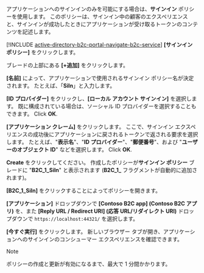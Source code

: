 アプリケーションへのサインインのみを可能にする場合は、**サインイン** ポリシーを使用します。 このポリシーは、サインイン中の顧客のエクスペリエンスと、サインインが成功したときにアプリケーションが受け取るトークンのコンテンツを記述します。

[!INCLUDE [active-directory-b2c-portal-navigate-b2c-service](active-directory-b2c-portal-navigate-b2c-service.md)]
**[サインイン ポリシー]** をクリックします。

ブレードの上部にある **[+追加]** をクリックします。

**[名前]** によって、アプリケーションで使用されるサインイン ポリシー名が決定されます。 たとえば、「**SiIn**」と入力します。

**[ID プロバイダー]** をクリックし、**[ローカル アカウント サインイン]** を選択します。 既に構成されている場合は、ソーシャル ID プロバイダーを選択することもできます。 Click **OK**.

**[アプリケーション クレーム]** をクリックします。 ここで、サインイン エクスペリエンスの成功後にアプリケーションに戻されるトークンで返される要求を選択します。 たとえば、"**表示名**"、"**ID プロバイダー**"、"**郵便番号**"、および "**ユーザーのオブジェクト ID**" などを選択します。 Click **OK**.

**Create** をクリックしてください。 作成したポリシーが**サインイン ポリシー** ブレードに "**B2C_1_SiIn**" と表示されます (**B2C\_1\_** フラグメントが自動的に追加されます)。

**[B2C_1_SiIn]** をクリックすることによってポリシーを開きます。

**[アプリケーション]** ドロップダウンで **[Contoso B2C app] \(Contoso B2C アプリ)** を、また **[Reply URL / Redirect URI] \(応答 URL/リダイレクト URI)** ドロップダウンで `https://localhost:44321/` を選択します。

**[今すぐ実行]** をクリックします。 新しいブラウザー タブが開き、アプリケーションへのサインインのコンシューマー エクスペリエンスを確認できます。

> [!NOTE]
> ポリシーの作成と更新が有効になるまで、最大で 1 分間かかります。
>